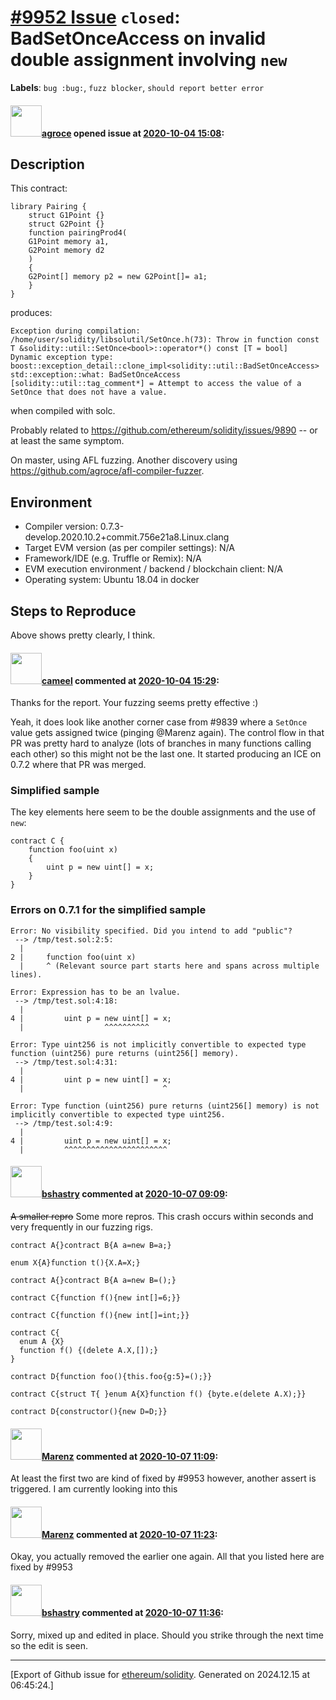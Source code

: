 # [\#9952 Issue](https://github.com/ethereum/solidity/issues/9952) `closed`: BadSetOnceAccess on invalid double assignment involving `new`
**Labels**: `bug :bug:`, `fuzz blocker`, `should report better error`


#### <img src="https://avatars.githubusercontent.com/u/967816?u=e15de0869a62036529220016b1729fa1a6c18b5b&v=4" width="50">[agroce](https://github.com/agroce) opened issue at [2020-10-04 15:08](https://github.com/ethereum/solidity/issues/9952):

## Description

This contract:
```solidity
library Pairing {
    struct G1Point {}
    struct G2Point {}
    function pairingProd4(
	G1Point memory a1,
	G2Point memory d2
    )
    {
	G2Point[] memory p2 = new G2Point[]= a1;
    }
}
```

produces:

```
Exception during compilation: /home/user/solidity/libsolutil/SetOnce.h(73): Throw in function const T &solidity::util::SetOnce<bool>::operator*() const [T = bool]
Dynamic exception type: boost::exception_detail::clone_impl<solidity::util::BadSetOnceAccess>
std::exception::what: BadSetOnceAccess
[solidity::util::tag_comment*] = Attempt to access the value of a SetOnce that does not have a value.
```

when compiled with solc.

Probably related to https://github.com/ethereum/solidity/issues/9890 -- or at least the same symptom.

On master, using AFL fuzzing.  Another discovery using https://github.com/agroce/afl-compiler-fuzzer.

## Environment

- Compiler version:  0.7.3-develop.2020.10.2+commit.756e21a8.Linux.clang
- Target EVM version (as per compiler settings): N/A
- Framework/IDE (e.g. Truffle or Remix): N/A
- EVM execution environment / backend / blockchain client: N/A
- Operating system: Ubuntu 18.04 in docker

## Steps to Reproduce

Above shows pretty clearly, I think.


#### <img src="https://avatars.githubusercontent.com/u/137030?v=4" width="50">[cameel](https://github.com/cameel) commented at [2020-10-04 15:29](https://github.com/ethereum/solidity/issues/9952#issuecomment-703272102):

Thanks for the report. Your fuzzing seems pretty effective :)

Yeah, it does look like another corner case from #9839 where a `SetOnce` value gets assigned twice (pinging @Marenz again). The control flow in that PR was pretty hard to analyze (lots of branches in many functions calling each other) so this might not be the last one. It started producing an ICE on 0.7.2 where that PR was merged.

### Simplified sample
The key elements here seem to be the double assignments and the use of `new`:

```solidity
contract C {
    function foo(uint x)
    {
        uint p = new uint[] = x;
    }
}
```

### Errors on 0.7.1 for the simplified sample
```
Error: No visibility specified. Did you intend to add "public"?
 --> /tmp/test.sol:2:5:
  |
2 |     function foo(uint x)
  |     ^ (Relevant source part starts here and spans across multiple lines).

Error: Expression has to be an lvalue.
 --> /tmp/test.sol:4:18:
  |
4 |         uint p = new uint[] = x;
  |                  ^^^^^^^^^^

Error: Type uint256 is not implicitly convertible to expected type function (uint256) pure returns (uint256[] memory).
 --> /tmp/test.sol:4:31:
  |
4 |         uint p = new uint[] = x;
  |                               ^

Error: Type function (uint256) pure returns (uint256[] memory) is not implicitly convertible to expected type uint256.
 --> /tmp/test.sol:4:9:
  |
4 |         uint p = new uint[] = x;
  |         ^^^^^^^^^^^^^^^^^^^^^^^
```

#### <img src="https://avatars.githubusercontent.com/u/2388185?v=4" width="50">[bshastry](https://github.com/bshastry) commented at [2020-10-07 09:09](https://github.com/ethereum/solidity/issues/9952#issuecomment-704802281):

~~A smaller repro~~ Some more repros. This crash occurs within seconds and very frequently in our fuzzing rigs.

```
contract A{}contract B{A a=new B=a;}
```

```
enum X{A}function t(){X.A=X;}
```

```
contract A{}contract B{A a=new B=();}
```

```
contract C{function f(){new int[]=6;}}
```

```
contract C{function f(){new int[]=int;}}
```

```
contract C{
  enum A {X}
  function f() {(delete A.X,[]);}
}
```

```
contract D{function foo(){this.foo{g:5}=();}}
```

```
contract C{struct T{ }enum A{X}function f() {byte.e(delete A.X);}}
```

```
contract D{constructor(){new D=D;}}
```

#### <img src="https://avatars.githubusercontent.com/u/424752?u=2d50de05ec528b9b84f8b905a56e90669b0f8927&v=4" width="50">[Marenz](https://github.com/Marenz) commented at [2020-10-07 11:09](https://github.com/ethereum/solidity/issues/9952#issuecomment-704863766):

At least the first two are kind of fixed by #9953 however, another assert is triggered. I am currently looking into this

#### <img src="https://avatars.githubusercontent.com/u/424752?u=2d50de05ec528b9b84f8b905a56e90669b0f8927&v=4" width="50">[Marenz](https://github.com/Marenz) commented at [2020-10-07 11:23](https://github.com/ethereum/solidity/issues/9952#issuecomment-704870290):

Okay, you actually removed the earlier one again. All that you listed here are fixed by #9953

#### <img src="https://avatars.githubusercontent.com/u/2388185?v=4" width="50">[bshastry](https://github.com/bshastry) commented at [2020-10-07 11:36](https://github.com/ethereum/solidity/issues/9952#issuecomment-704875921):

Sorry, mixed up and edited in place. Should you strike through the next time so the edit is seen.


-------------------------------------------------------------------------------



[Export of Github issue for [ethereum/solidity](https://github.com/ethereum/solidity). Generated on 2024.12.15 at 06:45:24.]

